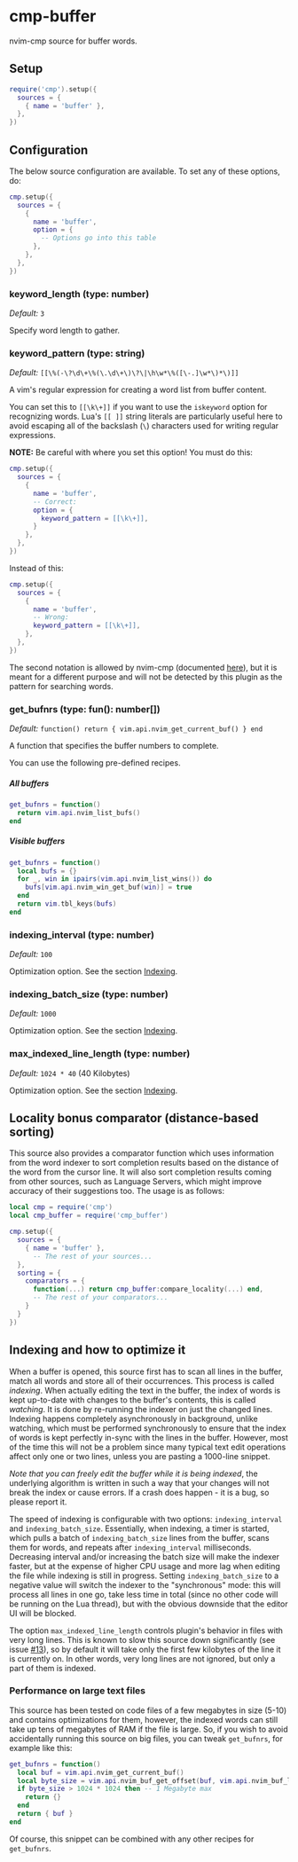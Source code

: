 # cmp-buffer

nvim-cmp source for buffer words.

## Setup

```lua
require('cmp').setup({
  sources = {
    { name = 'buffer' },
  },
})
```

## Configuration

The below source configuration are available. To set any of these options, do:

```lua
cmp.setup({
  sources = {
    {
      name = 'buffer',
      option = {
        -- Options go into this table
      },
    },
  },
})
```


### keyword_length (type: number)

_Default:_ `3`

Specify word length to gather.


### keyword_pattern (type: string)

_Default:_ `[[\%(-\?\d\+\%(\.\d\+\)\?\|\h\w*\%([\-.]\w*\)*\)]]`

A vim's regular expression for creating a word list from buffer content.

You can set this to `[[\k\+]]` if you want to use the `iskeyword` option for recognizing words.
Lua's `[[ ]]` string literals are particularly useful here to avoid escaping all of the backslash
(`\`) characters used for writing regular expressions.

**NOTE:** Be careful with where you set this option! You must do this:

```lua
cmp.setup({
  sources = {
    {
      name = 'buffer',
      -- Correct:
      option = {
        keyword_pattern = [[\k\+]],
      }
    },
  },
})
```

Instead of this:

```lua
cmp.setup({
  sources = {
    {
      name = 'buffer',
      -- Wrong:
      keyword_pattern = [[\k\+]],
    },
  },
})
```

The second notation is allowed by nvim-cmp (documented [here](https://github.com/hrsh7th/nvim-cmp#sourcesnumberkeyword_pattern-type-string)), but it is meant for a different purpose and will not be detected by this plugin as the pattern for searching words.


### get_bufnrs (type: fun(): number[])

_Default:_ `function() return { vim.api.nvim_get_current_buf() } end`

A function that specifies the buffer numbers to complete.

You can use the following pre-defined recipes.

##### All buffers

```lua
get_bufnrs = function()
  return vim.api.nvim_list_bufs()
end
```

##### Visible buffers

```lua
get_bufnrs = function()
  local bufs = {}
  for _, win in ipairs(vim.api.nvim_list_wins()) do
    bufs[vim.api.nvim_win_get_buf(win)] = true
  end
  return vim.tbl_keys(bufs)
end
```


### indexing_interval (type: number)

_Default:_ `100`

Optimization option. See the section [Indexing](#indexing-and-how-to-optimize-it).


### indexing_batch_size (type: number)

_Default:_ `1000`

Optimization option. See the section [Indexing](#indexing-and-how-to-optimize-it).


### max_indexed_line_length (type: number)

_Default:_ `1024 * 40` (40 Kilobytes)

Optimization option. See the section [Indexing](#indexing-and-how-to-optimize-it).


## Locality bonus comparator (distance-based sorting)

This source also provides a comparator function which uses information from the word indexer
to sort completion results based on the distance of the word from the cursor line. It will also
sort completion results coming from other sources, such as Language Servers, which might improve
accuracy of their suggestions too. The usage is as follows:

```lua
local cmp = require('cmp')
local cmp_buffer = require('cmp_buffer')

cmp.setup({
  sources = {
    { name = 'buffer' },
      -- The rest of your sources...
  },
  sorting = {
    comparators = {
      function(...) return cmp_buffer:compare_locality(...) end,
      -- The rest of your comparators...
    }
  }
})
```


## Indexing and how to optimize it

When a buffer is opened, this source first has to scan all lines in the buffer, match all words
and store all of their occurrences. This process is called _indexing_. When actually editing the
text in the buffer, the index of words is kept up-to-date with changes to the buffer's contents,
this is called _watching_. It is done by re-running the indexer on just the changed lines.
Indexing happens completely asynchronously in background, unlike watching, which must be performed
synchronously to ensure that the index of words is kept perfectly in-sync with the lines in the
buffer. However, most of the time this will not be a problem since many typical text edit
operations affect only one or two lines, unless you are pasting a 1000-line snippet.

_Note that you can freely edit the buffer while it is being indexed_, the underlying algorithm is
written in such a way that your changes will not break the index or cause errors. If a crash does
happen - it is a bug, so please report it.

The speed of indexing is configurable with two options: `indexing_interval` and
`indexing_batch_size`. Essentially, when indexing, a timer is started, which pulls a batch of
`indexing_batch_size` lines from the buffer, scans them for words, and repeats after
`indexing_interval` milliseconds. Decreasing interval and/or increasing the batch size will make
the indexer faster, but at the expense of higher CPU usage and more lag when editing the file
while indexing is still in progress. Setting `indexing_batch_size` to a negative value will switch
the indexer to the "synchronous" mode: this will process all lines in one go, take less time in
total (since no other code will be running on the Lua thread), but with the obvious downside that
the editor UI will be blocked.

The option `max_indexed_line_length` controls plugin's behavior in files with very long lines.
This is known to slow this source down significantly (see issue [#13](https://github.com/hrsh7th/cmp-buffer/issues/13)),
so by default it will take only the first few kilobytes of the line it is currently on. In other
words, very long lines are not ignored, but only a part of them is indexed.

### Performance on large text files

This source has been tested on code files of a few megabytes in size (5-10) and contains
optimizations for them, however, the indexed words can still take up tens of megabytes of RAM if
the file is large. So, if you wish to avoid accidentally running this source on big files, you
can tweak `get_bufnrs`, for example like this:

```lua
get_bufnrs = function()
  local buf = vim.api.nvim_get_current_buf()
  local byte_size = vim.api.nvim_buf_get_offset(buf, vim.api.nvim_buf_line_count(buf))
  if byte_size > 1024 * 1024 then -- 1 Megabyte max
    return {}
  end
  return { buf }
end
```

Of course, this snippet can be combined with any other recipes for `get_bufnrs`.
